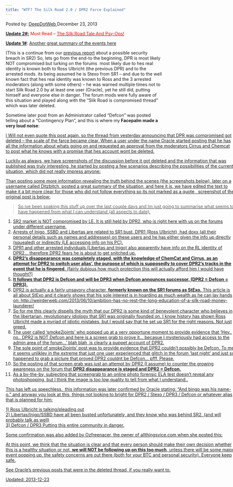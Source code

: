 ```yaml
---
title: "WTF? The Silk Road 2.0 / DPR2 Farce Explained"
---
```


<span>Posted by: <a href="/author/admin/" title="">DeepDotWeb </a></span>
<span>December 23, 2013</span>

<p><span style="text-decoration: underline;"><strong>Update 2#:</strong></span> <span style="color: #ff0000;">Must Read &#8211; <a href="/2013/12/24/the-silk-road-2-0-tales-psy-ops/" target="_blank"><span style="color: #ff0000;">The Silk Road Tale And Psy-Ops!</span></a></span></p>
<p><span style="text-decoration: underline;"><strong>Update 1#</strong></span>: <a href="/want-to-know-whats-going-on-heres-what-we-know-facts-and-theories/">Another great summary of the events here</a></p>
<p>(This is a continue from our <a href="/2013/12/22/warning-silk-road-2-0-and-dpr-account-might-be-compromised/">previous report</a> about a possible security breach in SR2) So, lets go from the end-to the beginning, DPR is most likely NOT compromised but lurking on the forums  most likely due to hes real identity is known both to Ross Ulbricht (the previous DPR) and to the arrested mods. its being assumed he is Stexo from SR1 &#8211; and due to the well known fact that hes real identity was known to Ross and the 3 arrested moderators (along with some others) &#8211; he was warned multiple times not to start Silk Road 2.0 by at least one user (Oracle), yet he still did, putting himself and everyone else in danger. The forum mods were fully aware of this situation and played along with the &#8220;Silk Road is compromised thread&#8221; which was later deleted.</p>
<p>Sometime later post from an Administrator called &#8220;Defcon&#8221; was posted telling about a &#8220;Contingency Plan&#8221;, and this is where my<strong> Facepalm made a very loud noise</strong>:</p>
<div id="attachment_2851" style="width: 738px" class="wp-caption aligncenter"><a href="/imgs/2013/12/defcon.png"/>
<p style="text-align: left;">I Will not even quote this post again. so the thread from yesterday announcing that DPR was compromised got deleted &#8211; the scale of the farce became clear, When a user under the name Oracle started posting that he has all the information about whats going on and requested an approval from the moderators Cirrus and Chemcat to post what he knows with a promise that hes account wont be deleted.</p>
<p style="text-align: left;">Luckily as always, we have screenshots of the discussion before it got deleted and the information that was published was truly interesting, he started by posting a few scenarios describing the possibilities of the current situation, which did not really impress anyone:</p>
<p style="text-align: left;"><a href="/imgs/2013/12/oracle.png"/>
<p style="text-align: left;">Than posting some more information revealing the truth behind the scenes (the screenshots below), later on a username called Ditzbitch, posted a great summary of the situation, and here it is, we have edited the text to make it a bit more clear for those who did not follow everything so its not marked as a quote,  screenshot of the original post is below:</p>
<blockquote>
<p style="text-align: left;">So ive been soaking this stuff up over the last couple days and Im just going to summarise what seems to have happened from what I can understand (all aspects to date).</p>
</blockquote>
<ol>
<li>SR2 market is NOT compromised by LE. It is still held by DPR2, who is right here with us on the forums under different username.</li>
<li>Arrests of Inigo, SSBD and Libertas are related to SR1 bust. DPR1 (Ross Ulbricht)  had doxx (all their personal details such as names and addresses) on these users and he has either given the info up directly (squealed) or indirectly (LE accessing info on his PC).</li>
<li>DPR1 and other arrested individuals (Libertas and Inigo) also apparently have info on the RL identity of DPR2&#8230; therefore DPR2 fears he is about to get snitched up.</li>
<li><strong>DPR2&#8217;s disappearance was completely staged, with the knowledge of ChemCat and Cirrus, as an attempt for DPR2 to switch user alias&#8217;, the purpose of which is supposedly to cover DPR2&#8217;s tracks in the event that he is fingered</strong>. (fairly dubious how much protection this will actually afford him I would have thought?)</li>
<li><strong>It follows that DPR2 is Defcon and will be DPR3 when Defcon announces successor. (DPR2 = Defcon = DPR3).</strong></li>
<li>DPR2 is actually a a fairly unsavory character, <strong>formerly known on the SR1 forums as StExo.</strong> This article is all about StExo and it clearly shows that his sole interest is in hoarding as much wealth as he can lay hands on: http://weirderweb.com/2013/06/10/ambition-has-no-rest-the-long-education-of-a-silk-road-money-launderer/</li>
<li>So for me this clearly dispells the myth that our DPR2 is some kind of benevolent character who believes in the libertarian, revolutionary idiology that SR1 was originally founded on. I know history has shown Ross Ulbricht made a myriad of idiotic mistakes, but I would say that he set up SR1 for the right reasons. Not just greed.</li>
<li>The user called &#8216;smoke2joints&#8217; who popped up at a very opportune moment to provide evidence that &#8216;Hey.. no.. DPR2 is NOT Defcon and here is a screen grab to prove it&#8230; becasue I mysteriously had access to the admin area of the forum&#8230;&#8217; blah blah  is clearly a puppet account of DPR2.</li>
<li>The sole point of smoke2joints&#8217; post was to provide evidence that DPR2 couldn&#8217;t possibly be Defcon. To me it seems unlikley in the extreme that just one user experienced that glitch in the forum &#8216;last night&#8217; and just so happened to grab a picture that proved DPR2 couldnt be Defcon&#8230; pfff. Please.</li>
<li>So the posting of that screen grab was just an attempt by DPR2 (I assume) to counter the growing awareness on the forum that <strong>DPR2 disappearance is staged and DPR2 = Defcon.</strong></li>
<li>As a by-the-by, subjecting that screengrab to an online photo forensic ELA test doesn&#8217;t reveal any photoshopping, but I think the image is too low quality to tell from what I understand..</li>
</ol>
<p style="text-align: left;"><a href="/imgs/2013/12/ditzbitch.png"/>
    This has left us speechless.  this information was later confirmed by Oracle stating: &#8220;And bingo was his name-o.&#8221; and anyway you look at this, things not looking to bright for DPR2 / Stexo / DPR3 / Defcon or whatever alias that is planned for him:</p>
<p style="text-align: left;"><a href="/imgs/2013/12/oooo.png"/>
<p style="text-align: left;">1) Ross Ulbricht is talking/pleading out<br/>
    2) Libertas/Inigo/SSBD have all been busted unfortunately, and they know who was behind SR2. (and will probably talk as well)<br/>
    3) Defcon / DPR3 Putting this entire community in danger.</p>
<p style="text-align: left;">Some confirmation was also added by Ozfreenacer, the owner of allthingsvice.com when she posted this:</p>
<p style="text-align: left;"><a href="/imgs/2013/12/oz.png"/>
<p style="text-align: left;">At this point, we think that the situation is clear and that every person should make their own decision whether this is a healthy situation or not, <strong>we will NOT be following up on this too much</strong>, unless there will be some major event popping up. the safety concerns are out there (both for your BTC and personal security). Everyone keep safe.</p>
<p style="text-align: left;">See Oracle&#8217;s previous posts that were in the deleted thread, if you really want to.</p>
<p style="text-align: left;"><a href="/imgs/2013/12/oracle3.png"/>
<p><a href="/imgs/2013/12/oracle4.png"/>
<p><a href="/imgs/2013/12/oracle5.png"/>
<p><a href="/imgs/2013/12/oracle6.png"/>
<p><a href="/imgs/2013/12/oracle7.png"/>
<p><a href="/imgs/2013/12/oracle8.png"/>


Updated: 2013-12-23